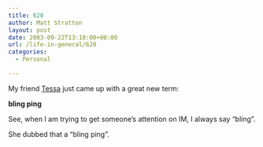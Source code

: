 ```yaml
---
title: 620
author: Matt Stratton
layout: post
date: 2003-09-22T13:10:00+00:00
url: /life-in-general/620
categories:
  - Personal

---
```

My friend <a href="http://www.nuprinz.blogspot.com/" target="_blank">Tessa</a> just came up with a great new term:

**bling ping**

See, when I am trying to get someone&#8217;s attention on IM, I always say &#8220;bling&#8221;.

She dubbed that a &#8220;bling ping&#8221;.